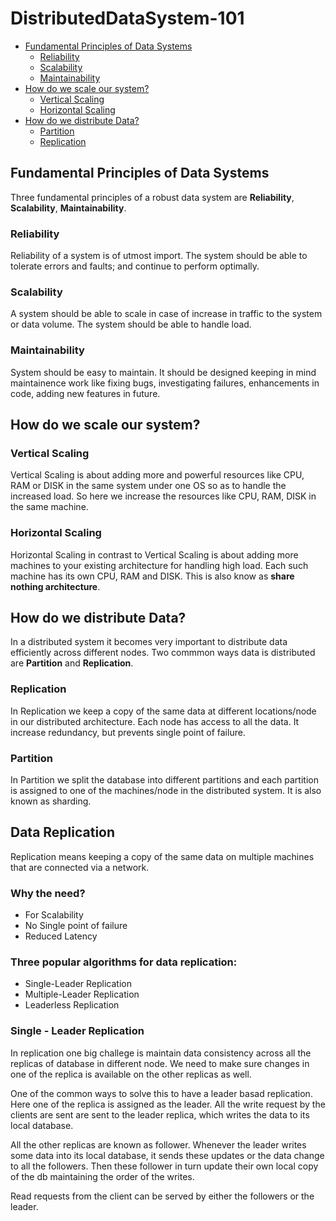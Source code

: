 # DistributedDataSystem-101

* [Fundamental Principles of Data Systems](#fundamental-principles-of-data-systems)
    * [Reliability](#reliability)
    * [Scalability](#scalability)
    * [Maintainability](#maintainability)
* [How do we scale our system?](#how-do-we-scale-our-system)
    * [Vertical Scaling](#vertical-scaling)
    * [Horizontal Scaling](#horizontal-scaling)
* [How do we distribute Data?](#how-do-we-distribute-data)
    * [Partition](#partition)
    * [Replication](#replication)



## Fundamental Principles of Data Systems

Three fundamental principles of a robust data system are **Reliability**, **Scalability**, **Maintainability**. 

### Reliability

Reliability of a system is of utmost import. The system should be able to tolerate errors and faults; and continue to perform optimally.

### Scalability

A system should be able to scale in case of increase in traffic to the system or data volume. The system should be able to handle load.

### Maintainability

System should be easy to maintain. It should be designed keeping in mind maintainence work like fixing bugs, investigating failures, enhancements in code, adding new features in future.


## How do we scale our system?

### Vertical Scaling

Vertical Scaling is about adding more and powerful resources like CPU, RAM or DISK in the same system under one OS so as to handle the increased load. So here we increase the resources like CPU, RAM, DISK in the same machine.

### Horizontal Scaling

Horizontal Scaling in contrast to Vertical Scaling is about adding more machines to your existing architecture for handling high load. Each such machine has its own CPU, RAM and DISK. This is also know as **share nothing architecture**.


## How do we distribute Data?
In a distributed system it becomes very important to distribute data efficiently across different nodes. Two commmon ways data is distributed are **Partition** and **Replication**.

### Replication
In Replication we keep a copy of the same data at different locations/node in our distributed architecture. Each node has access to all the data. It increase redundancy, but prevents single point of failure.

### Partition
In Partition we split the database into different partitions and each partition is assigned to one of the machines/node in the distributed system. It is also known as sharding.

## Data Replication

Replication means keeping a copy of the same data on multiple machines that are connected via a network. 

### Why the need?
* For Scalability
* No Single point of failure
* Reduced Latency

### Three popular algorithms for data replication:
* Single-Leader Replication
* Multiple-Leader Replication
* Leaderless Replication

### Single - Leader Replication
In replication one big challege is maintain data consistency across all the replicas of database in different node. 
We need to make sure changes in one of the replica is available on the other replicas as well.

One of the common ways to solve this to have a leader basad replication.
Here one of the replica is assigned as the leader.
All the write request by the clients are sent are sent to the leader replica, which writes the data to its local database.

All the other replicas are known as follower. Whenever the leader writes some data into its local database, it sends these updates or the data change to all the followers. 
Then these follower in turn update their own local copy of the db maintaining the order of the writes.

Read requests from the client can be served by either the followers or the leader.
